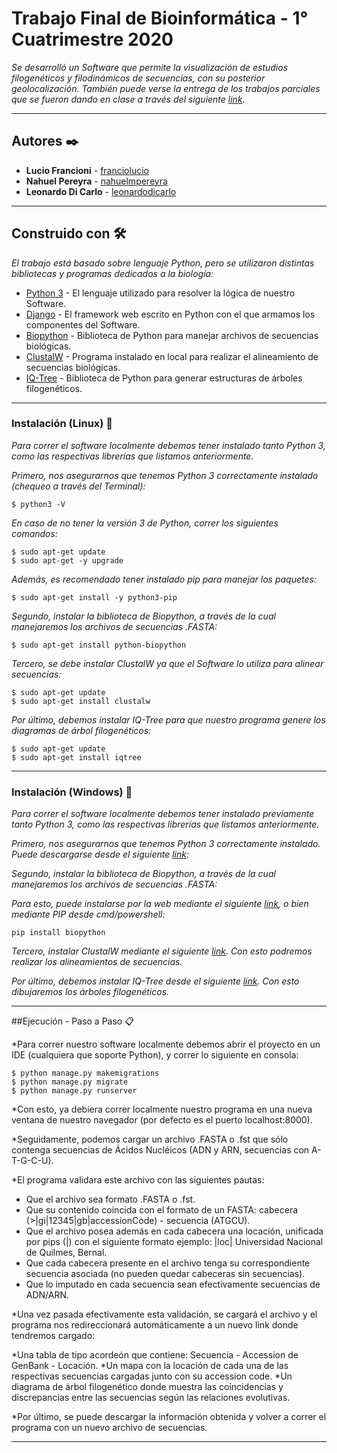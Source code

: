 # Trabajo Final de Bioinformática - 1° Cuatrimestre 2020

_Se desarrolló un Software que permite  la visualización de estudios filogenéticos y filodinámicos de secuencias, con su posterior geolocalización._
_También puede verse la entrega de los trabajos parciales que se fueron dando en clase a través del siguiente [link](https://github.com/nahuelmpereyra/bioinformatica-entregas)._

***

## Autores ✒️

* **Lucio Francioni** - [franciolucio](https://github.com/franciolucio)
* **Nahuel Pereyra** - [nahuelmpereyra](https://github.com/nahuelmpereyra)
* **Leonardo Di Carlo** - [leonardodicarlo](https://github.com/leonardodicarlo)

***

## Construido con 🛠️

_El trabajo está basado sobre lenguaje Python, pero se utilizaron distintas bibliotecas y programas dedicados a la biología:_

* [Python 3](https://www.python.org/doc/) - El lenguaje utilizado para resolver la lógica de nuestro Software.
* [Django](https://docs.djangoproject.com/en/3.0/) - El framework web escrito en Python con el que armamos los componentes del Software.
* [Biopython](https://biopython.org/wiki/Documentation) - Biblioteca de Python para manejar archivos de secuencias biológicas.
* [ClustalW](http://www.clustal.org/clustal2/) - Programa instalado en local para realizar el alineamiento de secuencias biológicas.
* [IQ-Tree](http://www.iqtree.org/doc/) - Biblioteca de Python para generar estructuras de árboles filogenéticos.

***

### Instalación (Linux) 🔧

_Para correr el software localmente debemos tener instalado tanto Python 3, como las respectivas librerías que listamos anteriormente._

_Primero, nos asegurarnos que tenemos Python 3 correctamente instalado (chequeo a través del Terminal):_

```
$ python3 -V
```
_En caso de no tener la versión 3 de Python, correr los siguientes comandos:_

```
$ sudo apt-get update
$ sudo apt-get -y upgrade
```
_Además, es recomendado tener instalado *pip* para manejar los paquetes:_

```
$ sudo apt-get install -y python3-pip
```
_Segundo, instalar la biblioteca de Biopython, a través de la cual manejaremos los archivos de secuencias .FASTA:_

```
$ sudo apt-get install python-biopython
```
	
_Tercero, se debe instalar ClustalW ya que el Software lo utiliza para alinear secuencias:_

```
$ sudo apt-get update
$ sudo apt-get install clustalw
```

_Por último, debemos instalar IQ-Tree para que nuestro programa genere los diagramas de árbol filogenéticos:_

```
$ sudo apt-get update
$ sudo apt-get install iqtree
```
---

### Instalación (Windows) 🔧

_Para correr el software localmente debemos tener instalado previamente tanto Python 3, como las respectivas librerías que listamos anteriormente._

_Primero, nos asegurarnos que tenemos Python 3 correctamente instalado. Puede descargarse desde el siguiente [link](https://www.python.org/downloads/windows/):_


_Segundo, instalar la biblioteca de Biopython, a través de la cual manejaremos los archivos de secuencias .FASTA:_

_Para esto, puede instalarse por la web mediante el siguiente [link](https://biopython.org/wiki/Download), o bien mediante *PIP* desde cmd/powershell:_
	
```
pip install biopython
```
	
_Tercero, instalar ClustalW mediante el siguiente [link](http://www.clustal.org/download/current/). Con esto podremos realizar los alineamientos de secuencias._


_Por último, debemos instalar IQ-Tree desde el siguiente [link](http://www.iqtree.org/#download). Con esto dibujaremos los árboles filogenéticos._

***

##Ejecución - Paso a Paso 📋

*Para correr nuestro software localmente debemos abrir el proyecto en un IDE (cualquiera que soporte Python), y correr lo siguiente en consola:
	
```
$ python manage.py makemigrations
$ python manage.py migrate	
$ python manage.py runserver
```
*Con esto, ya debiera correr localmente nuestro programa en una nueva ventana de nuestro navegador (por defecto es el puerto localhost:8000).

*Seguidamente, podemos cargar un archivo .FASTA o .fst que sólo contenga secuencias de Ácidos Nucléicos (ADN y ARN, secuencias con A-T-G-C-U).

*El programa validara este archivo con las siguientes pautas:

* Que el archivo sea formato .FASTA o .fst.
* Que su contenido coincida con el formato de un FASTA: cabecera (>|gi|12345|gb|accessionCode) - secuencia (ATGCU).
* Que el archivo posea además en cada cabecera una locación, unificada por pips (|) con el siguiente formato ejemplo: |loc| Universidad Nacional de Quilmes, Bernal.
* Que cada cabecera presente en el archivo tenga su correspondiente secuencia asociada (no pueden quedar cabeceras sin secuencias).
* Que lo imputado en cada secuencia sean efectivamente secuencias de ADN/ARN.

*Una vez pasada efectivamente esta validación, se cargará el archivo y el programa nos redireccionará automáticamente a un nuevo link donde tendremos cargado:

*Una tabla de tipo acordeón que contiene: Secuencia - Accession de GenBank - Locación.
*Un mapa con la locación de cada una de las respectivas secuencias cargadas junto con su accession code.
*Un diagrama de árbol filogenético donde muestra las coincidencias y discrepancias entre las secuencias según las relaciones evolutivas.

*Por último, se puede descargar la información obtenida y volver a correr el programa con un nuevo archivo de secuencias.


***
